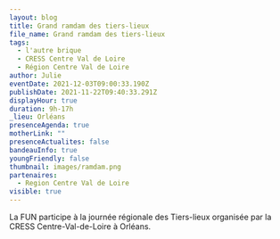 ```yaml
---
layout: blog
title: Grand ramdam des tiers-lieux
file_name: Grand ramdam des tiers-lieux
tags:
  - l'autre brique
  - CRESS Centre Val de Loire
  - Région Centre Val de Loire
author: Julie
eventDate: 2021-12-03T09:00:33.190Z
publishDate: 2021-11-22T09:40:33.291Z
displayHour: true
duration: 9h-17h
_lieu: Orléans
presenceAgenda: true
motherLink: ""
presenceActualites: false
bandeauInfo: true
youngFriendly: false
thumbnail: images/ramdam.png
partenaires:
  - Region Centre Val de Loire
visible: true
---
```

La FUN participe à la journée régionale des Tiers-lieux organisée par la CRESS Centre-Val-de-Loire à Orléans.